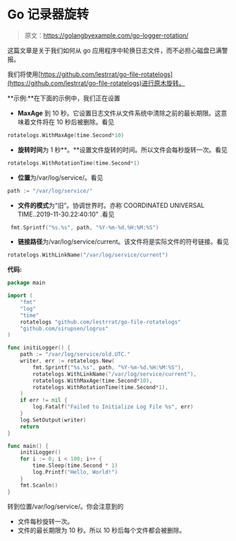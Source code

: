 # Go 记录器旋转

> 原文：<https://golangbyexample.com/go-logger-rotation/>

这篇文章是关于我们如何从 go 应用程序中轮换日志文件，而不必担心磁盘已满警报。

我们将使用[https://github.com/lestrrat/go-file-rotatelogs](https://github.com/lestrrat/go-file-rotatelogs)进行原木旋转。

**示例:**在下面的示例中，我们正在设置

*   **MaxAge** 到 10 秒。它设置日志文件从文件系统中清除之前的最长期限。这意味着文件将在 10 秒后被删除。看见

```go
rotatelogs.WithMaxAge(time.Second*10)
```

*   **旋转时间**为 1 秒**。**设置文件旋转的时间。所以文件会每秒旋转一次。看见

```go
rotatelogs.WithRotationTime(time.Second*1)
```

*   **位置**为/var/log/service/。看见

```go
path := "/var/log/service/"
```

*   **文件的模式**为“旧”。协调世界时。亦称 COORDINATED UNIVERSAL TIME..2019-11-30.22:40:10" .看见

```go
 fmt.Sprintf("%s.%s", path, "%Y-%m-%d.%H:%M:%S")
```

*   **链接路径**为/var/log/service/current。该文件将是实际文件的符号链接。看见

```go
rotatelogs.WithLinkName("/var/log/service/current")
```

**代码:**

```go
package main

import (
    "fmt"
    "log"
    "time"
    rotatelogs "github.com/lestrrat/go-file-rotatelogs"
    "github.com/sirupsen/logrus"
)

func initiLogger() {
    path := "/var/log/service/old.UTC."
    writer, err := rotatelogs.New(
        fmt.Sprintf("%s.%s", path, "%Y-%m-%d.%H:%M:%S"),
        rotatelogs.WithLinkName("/var/log/service/current"),
        rotatelogs.WithMaxAge(time.Second*10),
        rotatelogs.WithRotationTime(time.Second*1),
    )
    if err != nil {
        log.Fatalf("Failed to Initialize Log File %s", err)
    }
    log.SetOutput(writer)
    return
}

func main() {
    initiLogger()
    for i := 0; i < 100; i++ {
        time.Sleep(time.Second * 1)
        log.Printf("Hello, World!")
    }
    fmt.Scanln()
}
```

转到位置/var/log/service/。你会注意到的

*   文件每秒旋转一次。
*   文件的最长期限为 10 秒。所以 10 秒后每个文件都会被删除。